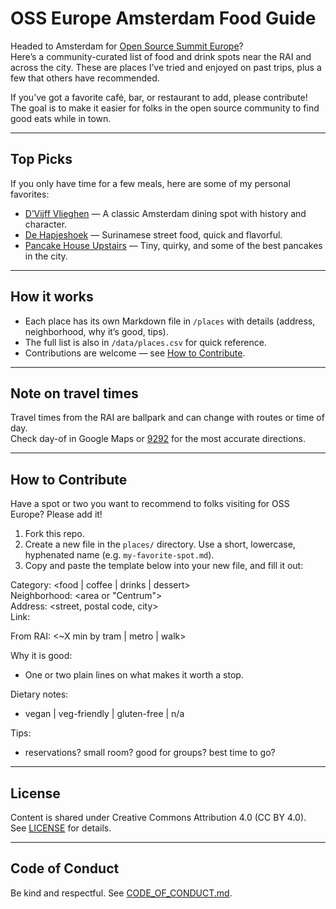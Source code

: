 # OSS Europe Amsterdam Food Guide

Headed to Amsterdam for [Open Source Summit Europe](https://events.linuxfoundation.org/open-source-summit-europe/)?  
Here’s a community-curated list of food and drink spots near the RAI and across the city. These are places I’ve tried and enjoyed on past trips, plus a few that others have recommended.  

If you’ve got a favorite café, bar, or restaurant to add, please contribute! The goal is to make it easier for folks in the open source community to find good eats while in town.  

---

## Top Picks

If you only have time for a few meals, here are some of my personal favorites:  

- [D’Vijff Vlieghen](places/d-vijff-vlieghen.md) — A classic Amsterdam dining spot with history and character.  
- [De Hapjeshoek](places/de-hapjeshoek.md) — Surinamese street food, quick and flavorful.  
- [Pancake House Upstairs](places/pancake-house-upstairs.md) — Tiny, quirky, and some of the best pancakes in the city.  

---

## How it works
- Each place has its own Markdown file in `/places` with details (address, neighborhood, why it’s good, tips).  
- The full list is also in `/data/places.csv` for quick reference.  
- Contributions are welcome — see [How to Contribute](#how-to-contribute).  

---

## Note on travel times
Travel times from the RAI are ballpark and can change with routes or time of day.  
Check day-of in Google Maps or [9292](https://9292.nl/en) for the most accurate directions.

---

## How to Contribute

Have a spot or two you want to recommend to folks visiting for OSS Europe? Please add it!

1. Fork this repo.
2. Create a new file in the `places/` directory. Use a short, lowercase, hyphenated name (e.g. `my-favorite-spot.md`).
3. Copy and paste the template below into your new file, and fill it out:

Category: <food | coffee | drinks | dessert>  
Neighborhood: <area or "Centrum">  
Address: <street, postal code, city>  
Link: <official site or Google Maps>  

From RAI: <~X min by tram | metro | walk>

Why it is good:  
- One or two plain lines on what makes it worth a stop.  

Dietary notes:  
- vegan | veg-friendly | gluten-free | n/a  

Tips:  
- reservations? small room? good for groups? best time to go?

---

## License
Content is shared under Creative Commons Attribution 4.0 (CC BY 4.0).  
See [LICENSE](LICENSE) for details.

---

## Code of Conduct
Be kind and respectful. See [CODE_OF_CONDUCT.md](CODE_OF_CONDUCT.md).
